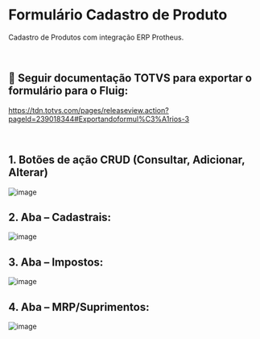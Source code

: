 # Formulário Cadastro de Produto 

Cadastro de Produtos com integração ERP Protheus.

<br>


## 🔨 Seguir documentação TOTVS para exportar o formulário para o Fluig:

https://tdn.totvs.com/pages/releaseview.action?pageId=239018344#Exportandoformul%C3%A1rios-3


<br>


## 1.	Botões de ação CRUD (Consultar, Adicionar, Alterar)

 ![image](https://user-images.githubusercontent.com/127339296/225419187-7b31c3ad-f346-423b-9969-81dacc56aeef.png)


## 2.	Aba – Cadastrais:
 ![image](https://user-images.githubusercontent.com/127339296/225419213-fee84c02-f6e4-49b5-8025-58b1e2b1d780.png)


## 3.	Aba – Impostos:
 ![image](https://user-images.githubusercontent.com/127339296/225419240-d08a4250-874c-41e7-8667-320a2ee73506.png)


## 4.	Aba – MRP/Suprimentos:
 ![image](https://user-images.githubusercontent.com/127339296/225419264-ab752519-549c-4edf-a21e-0a17897df45f.png)


